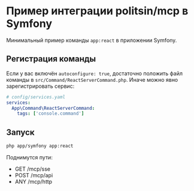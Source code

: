 # Пример интеграции politsin/mcp в Symfony

Минимальный пример команды `app:react` в приложении Symfony.

## Регистрация команды

Если у вас включён `autoconfigure: true`, достаточно положить файл команды в `src/Command/ReactServerCommand.php`.
Иначе можно явно зарегистрировать сервис:

```yaml
# config/services.yaml
services:
  App\Command\ReactServerCommand:
    tags: ['console.command']
```

## Запуск

```bash
php app/symfony app:react
```

Поднимутся пути:
- GET /mcp/sse
- POST /mcp/api
- ANY /mcp/http

